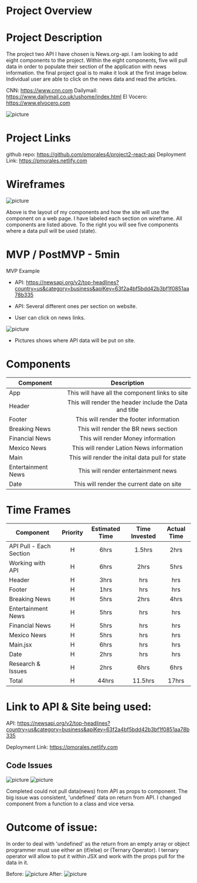 # Project Overview

# Project Description

The project two API I have chosen is News.org-api. I am looking to add eight components to the project. Within the eight components, five will pull data in order to populate their section of the application with news information. the final project goal is to make it look at the first image below. Individual user are able to click on the news data and read the articles.

CNN: https://www.cnn.com
Dailymail: https://www.dailymail.co.uk/ushome/index.html
El Vocero: https://www.elvocero.com

![picture](src/images/IMG_8759.jpg)

# Project Links

github repo: https://github.com/pmorales4/project2-react-api
Deployment Link: https://pmorales.netlify.com

# Wireframes

![picture](src/images/Project-2-Wireframe.jpg)

Above is the layout of my components and how the site will use the component on a web page. I have labeled each section on wireframe. All components are listed above. To the right you will see five components where a data pull will be used (state).

# MVP / PostMVP - 5min

MVP Example

- API: https://newsapi.org/v2/top-headlines?country=us&category=business&apiKey=63f2a4bf5bdd42b3bf1f0851aa78b335

- API: Several different ones per section on website.
- User can click on news links.

![picture](src/images/IMG_87599.jpg)

- Pictures shows where API data will be put on site.

# Components

| Component          |                      Description                       |
| ------------------ | :----------------------------------------------------: |
| App                |     This will have all the component links to site     |
| Header             | This will render the header include the Data and title |
| Footer             |        This will render the footer information         |
| Breaking News      |          This will render the BR news section          |
| Financial News     |           This will render Money information           |
| Mexico News        |        This will render Lation News information        |
| Main               |    This will render the inital data pull for state     |
| Entertainment News |          This will render entertainment news           |
| Date               |       This will render the current date on site        |

# Time Frames

| Component               | Priority | Estimated Time | Time Invested | Actual Time |
| ----------------------- | :------: | :------------: | :-----------: | :---------: |
| API Pull - Each Section |    H     |      6hrs      |    1.5hrs     |    2hrs     |
| Working with API        |    H     |      6hrs      |     2hrs      |    5hrs     |
| Header                  |    H     |      3hrs      |      hrs      |     hrs     |
| Footer                  |    H     |      1hrs      |      hrs      |     hrs     |
| Breaking News           |    H     |      5hrs      |     2hrs      |    4hrs     |
| Entertainment News      |    H     |      5hrs      |      hrs      |     hrs     |
| Financial News          |    H     |      5hrs      |      hrs      |     hrs     |
| Mexico News             |    H     |      5hrs      |      hrs      |     hrs     |
| Main.jsx                |    H     |      6hrs      |      hrs      |     hrs     |
| Date                    |    H     |      2hrs      |      hrs      |     hrs     |
| Research & Issues       |    H     |      2hrs      |     6hrs      |    6hrs     |
| Total                   |    H     |     44hrs      |    11.5hrs    |    17hrs    |

# Link to API & Site being used:

API: https://newsapi.org/v2/top-headlines?country=us&category=business&apiKey=63f2a4bf5bdd42b3bf1f0851aa78b335

Deployment Link: https://pmorales.netlify.com

## Code Issues

![picture](src/images/vscode-snip.png)
![picture](src/images/data-snip.png)

Completed could not pull data(news) from API as props to component. The big issue was consistent, 'undefined' data on return from API. I changed component from a function to a class and vice versa.

# Outcome of issue:

In order to deal with 'undefined' as the return from an empty array or object programmer must use either an (if/else) or (Ternary Operator). I ternary operator will allow to put it within JSX and work with the props pull for the data in it.

Before:
![picture](src/images/ternary.png)
After:
![picture](src/images/afterternary.png)
